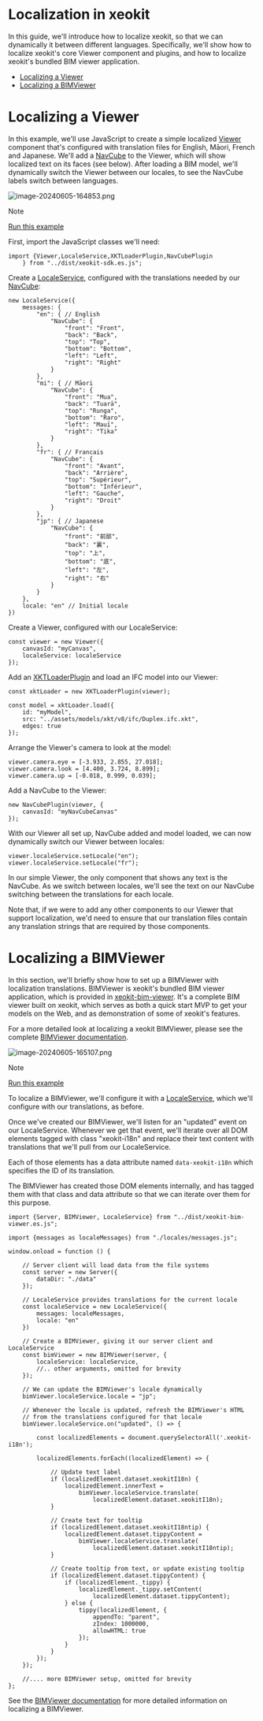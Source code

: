 # Localization in xeokit

In this guide, we'll introduce how to localize xeokit, so that we can dynamically it between different languages. Specifically, we'll show how to localize xeokit's core Viewer component and plugins, and how to localize xeokit's bundled BIM viewer application.

- [Localizing a Viewer](#localizing-a-viewer)
- [Localizing a BIMViewer](#localizing-a-bimviewer)

# Localizing a Viewer

In this example, we'll use JavaScript to create a simple localized [Viewer](https://xeokit.github.io/xeokit-sdk/docs/class/src/viewer/Viewer.js~Viewer.html) component that's configured with translation files for English, Māori, French and Japanese. We'll add a [NavCube](https://xeokit.github.io/xeokit-sdk/docs/class/src/plugins/NavCubePlugin/NavCubePlugin.js~NavCubePlugin.html) to the Viewer, which will show localized text on its faces (see below). After loading a BIM model, we'll dynamically switch the Viewer between our locales, to see the NavCube labels switch between languages.

![image-20240605-164853.png](./attachments/image-20240605-164853.png)

> [!NOTE]
> [Run this example](https://xeokit.github.io/xeokit-sdk/examples/#localization_NavCubePlugin)

First, import the JavaScript classes we'll need:

```
import {Viewer,LocaleService,XKTLoaderPlugin,NavCubePlugin
    } from "../dist/xeokit-sdk.es.js";
```

Create a [LocaleService](https://xeokit.github.io/xeokit-sdk/docs/class/src/viewer/localization/LocaleService.js~LocaleService.html), configured with the translations needed by our [NavCube](https://creoox.atlassian.net/66e40a0c1c904763ad2ac67a18904351#542f6b92b8dc422ca3433a3a3e7b1369):

```
new LocaleService({
    messages: {
        "en": { // English
            "NavCube": {
                "front": "Front",
                "back": "Back",
                "top": "Top",
                "bottom": "Bottom",
                "left": "Left",
                "right": "Right"
            }
        },
        "mi": { // Māori
            "NavCube": {
                "front": "Mua",
                "back": "Tuarā",
                "top": "Runga",
                "bottom": "Raro",
                "left": "Mauī",
                "right": "Tika"
            }
        },
        "fr": { // Francais
            "NavCube": {
                "front": "Avant",
                "back": "Arrière",
                "top": "Supérieur",
                "bottom": "Inférieur",
                "left": "Gauche",
                "right": "Droit"
            }
        },
        "jp": { // Japanese
            "NavCube": {
                "front": "前部",
                "back": "裏",
                "top": "上",
                "bottom": "底",
                "left": "左",
                "right": "右"
            }
        }
    },
    locale: "en" // Initial locale
})
```

Create a Viewer, configured with our LocaleService:

```
const viewer = new Viewer({
    canvasId: "myCanvas",
    localeService: localeService
});  
```

Add an [XKTLoaderPlugin](https://xeokit.github.io/xeokit-sdk/docs/class/src/plugins/XKTLoaderPlugin/XKTLoaderPlugin.js~XKTLoaderPlugin.html) and load an IFC model into our Viewer:

```
const xktLoader = new XKTLoaderPlugin(viewer);

const model = xktLoader.load({
    id: "myModel",
    src: "../assets/models/xkt/v8/ifc/Duplex.ifc.xkt",
    edges: true
});
```

Arrange the Viewer's camera to look at the model:

```
viewer.camera.eye = [-3.933, 2.855, 27.018];
viewer.camera.look = [4.400, 3.724, 8.899];
viewer.camera.up = [-0.018, 0.999, 0.039]; 
```

Add a NavCube to the Viewer:

```
new NavCubePlugin(viewer, {
    canvasId: "myNavCubeCanvas"
});
```

With our Viewer all set up, NavCube added and model loaded, we can now dynamically switch our Viewer between locales:

```
viewer.localeService.setLocale("en");
viewer.localeService.setLocale("fr");
```

In our simple Viewer, the only component that shows any text is the NavCube. As we switch between locales, we'll see the text on our NavCube switching between the translations for each locale.

Note that, if we were to add any other components to our Viewer that support localization, we'd need to ensure that our translation files contain any translation strings that are required by those components.

# Localizing a BIMViewer

In this section, we'll briefly show how to set up a BIMViewer with localization translations. BIMViewer is xeokit's bundled BIM viewer application, which is provided in [xeokit-bim-viewer](https://github.com/xeokit/xeokit-bim-viewer). It's a complete BIM viewer built on xeokit, which serves as both a quick start MVP to get your models on the Web, and as demonstration of some of xeokit's features.

For a more detailed look at localizing a xeokit BIMViewer, please see the complete [BIMViewer documentation](https://xeokit.github.io/xeokit-bim-viewer/).

![image-20240605-165107.png](./attachments/image-20240605-165107.png)

> [!NOTE]
> [Run this example](https://xeokit.io/demo.html?projectId=OTCConferenceCenter&tab=storeys&locale=pl)

To localize a BIMViewer, we'll configure it with a [LocaleService](https://xeokit.github.io/xeokit-sdk/docs/class/src/viewer/localization/LocaleService.js~LocaleService.html), which we'll configure with our translations, as before.

Once we've created our BIMViewer, we'll listen for an "updated" event on our LocaleService. Whenever we get that event, we'll iterate over all DOM elements tagged with class "xeokit-i18n" and replace their text content with translations that we'll pull from our LocaleService.

Each of those elements has a data attribute named `data-xeokit-i18n` which specifies the ID of its translation.

The BIMViewer has created those DOM elements internally, and has tagged them with that class and data attribute so that we can iterate over them for this purpose.

```
import {Server, BIMViewer, LocaleService} from "../dist/xeokit-bim-viewer.es.js";

import {messages as localeMessages} from "./locales/messages.js";

window.onload = function () {

    // Server client will load data from the file systems
    const server = new Server({
        dataDir: "./data"
    });

    // LocaleService provides translations for the current locale
    const localeService = new LocaleService({
        messages: localeMessages,
        locale: "en"
    })

    // Create a BIMViewer, giving it our server client and LocaleService
    const bimViewer = new BIMViewer(server, {
        localeService: localeService,
        //.. other arguments, omitted for brevity
    });

    // We can update the BIMViewer's locale dynamically
    bimViewer.localeService.locale = "jp";

    // Whenever the locale is updated, refresh the BIMViewer's HTML
    // from the translations configured for that locale
    bimViewer.localeService.on("updated", () => {

        const localizedElements = document.querySelectorAll('.xeokit-i18n');

        localizedElements.forEach((localizedElement) => {

            // Update text label
            if (localizedElement.dataset.xeokitI18n) {
                localizedElement.innerText = 
                    bimViewer.localeService.translate(
                        localizedElement.dataset.xeokitI18n);
            }

            // Create text for tooltip
            if (localizedElement.dataset.xeokitI18ntip) {
                localizedElement.dataset.tippyContent = 
                    bimViewer.localeService.translate(
                        localizedElement.dataset.xeokitI18ntip);
            }

            // Create tooltip from text, or update existing tooltip
            if (localizedElement.dataset.tippyContent) {
                if (localizedElement._tippy) {
                    localizedElement._tippy.setContent(
                        localizedElement.dataset.tippyContent);
                } else {
                    tippy(localizedElement, {
                        appendTo: "parent",
                        zIndex: 1000000,
                        allowHTML: true
                    });
                }
            }
        });
    });

    //.... more BIMViewer setup, omitted for brevity
};
```

See the [BIMViewer documentation](https://xeokit.github.io/xeokit-bim-viewer/) for more detailed information on localizing a BIMViewer.